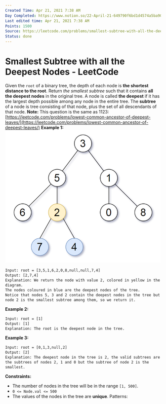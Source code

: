 ```yaml
---
Created Time: Apr 21, 2021 7:38 AM
Day Completed: https://www.notion.so/22-April-21-649790f6bd1d4574a5ba904dbf390bf0
Last edited time: Apr 21, 2021 7:38 AM
Points: 1500
Source: https://leetcode.com/problems/smallest-subtree-with-all-the-deepest-nodes/
Status: done
---
```


# Smallest Subtree with all the Deepest Nodes - LeetCode

Given the `root` of a binary tree, the depth of each node is **the shortest distance to the root**.
Return *the smallest subtree* such that it contains **all the deepest nodes** in the original tree.
A node is called **the deepest** if it has the largest depth possible among any node in the entire tree.
The **subtree** of a node is tree consisting of that node, plus the set of all descendants of that node.
**Note:** This question is the same as 1123: [https://leetcode.com/problems/lowest-common-ancestor-of-deepest-leaves/](https://leetcode.com/problems/lowest-common-ancestor-of-deepest-leaves/)
**Example 1:**
![Smallest%20Subtree%20with%20all%20the%20Deepest%20Nodes%20-%20Leet%202ec2a0e6eb244397a73401cad8e21895/sketch1.png](Smallest%20Subtree%20with%20all%20the%20Deepest%20Nodes%20-%20Leet%202ec2a0e6eb244397a73401cad8e21895/sketch1.png)
```
Input: root = [3,5,1,6,2,0,8,null,null,7,4]
Output: [2,7,4]
Explanation: We return the node with value 2, colored in yellow in the diagram.
The nodes coloured in blue are the deepest nodes of the tree.
Notice that nodes 5, 3 and 2 contain the deepest nodes in the tree but node 2 is the smallest subtree among them, so we return it.
```
**Example 2:**
```
Input: root = [1]
Output: [1]
Explanation: The root is the deepest node in the tree.
```
**Example 3:**
```
Input: root = [0,1,3,null,2]
Output: [2]
Explanation: The deepest node in the tree is 2, the valid subtrees are the subtrees of nodes 2, 1 and 0 but the subtree of node 2 is the smallest.
```
**Constraints:**
- The number of nodes in the tree will be in the range `[1, 500]`.
- `0 <= Node.val <= 500`
- The values of the nodes in the tree are **unique**.
Patterns: 